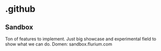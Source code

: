 # .github


## Sandbox

Ton of features to implement. Just big showcase and experimental field to show what we can do. 
Domen: sandbox.flurium.com
